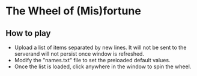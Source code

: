 # The Wheel of (Mis)fortune

## How to play
- Upload a list of items separated by new lines. It will not be sent to the serverand will not persist once window is refreshed.
- Modify the "names.txt" file to set the preloaded default values.
- Once the list is loaded, click anywhere in the window to spin the wheel.
